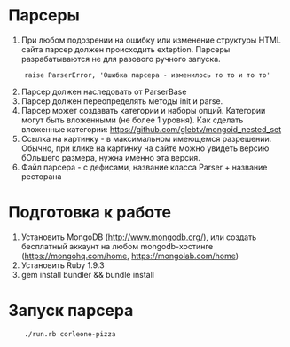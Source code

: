 Парсеры
==========

1. При любом подозрении на ошибку или изменение структуры HTML сайта парсер должен происходить exteption. Парсеры разрабатываются не для разового ручного запуска.

```
    raise ParserError, 'Ошибка парсера - изменилось то то и то то'
```
2. Парсер должен наследовать от ParserBase
3. Парсер должен переопределять методы init и parse.
4. Парсер может создавать категории и наборы опций. Категории могут быть вложенными (не более 1 уровня). Как сделать вложенные категории: https://github.com/glebtv/mongoid_nested_set
5. Ссылка на картинку - в максимальном имеющемся разрешении. Обычно, при клике на картинку на сайте можно увидеть версию бОльшего размера, нужна именно эта версия.
6. Файл парсера - с дефисами, название класса Parser + название ресторана

Подготовка к работе
==========
1. Установить MongoDB (http://www.mongodb.org/), или создать бесплатный аккаунт на любом mongodb-хостинге (https://mongohq.com/home, https://mongolab.com/home)
2. Установить Ruby 1.9.3
3. gem install bundler && bundle install

Запуск парсера
==========
```
    ./run.rb corleone-pizza
```

